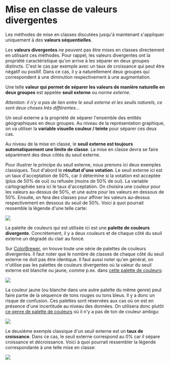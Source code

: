 # Mise en classe de valeurs divergentes

Les méthodes de mise en classes discutées jusqu'à maintenant s'appliquer uniquement à des **valeurs séquentielles**.

Les **valeurs divergentes** ne peuvent pas être mises en classes directement en utilisant ces méthodes. Pour rappel, les valeurs divergentes ont la propriété caractéristique qu'on arrive à les séparer en deux groupes distincts. C'est le cas par exemple avec un taux de croissance qui peut être négatif ou positif. Dans ce cas, il y a naturellement deux groupes qui correspondent à une diminution respectivement à une augmentation.

Une telle **valeur qui permet de séparer les valeurs de manière naturelle en deux groupes** est appelée **seuil externe** ou *norme externe*.

*Attention: il n'y a pas de lien entre le seuil externe et les seuils naturels, ce sont deux choses très différentes...*

Un seuil externe a la propriété de séparer l'ensemble des entités géographiques en deux groupes. Au niveau de la représentation graphique, on va utiliser la **variable visuelle couleur / teinte** pour séparer ces deux cas.

Au niveau de la mise en classe, le **seuil externe est toujours automatiquement une limite de classe**. La mise en classe devra se faire séparément des deux côtés du seuil externe.

Pour illustrer le principe du seuil externe, nous prenons ici deux exemples classiques. Tout d'abord le **résultat d'une votation**. Le seuil externe ici est un taux d'acceptation de 50%, car il détermine si la votation est acceptée (plus de 50% de oui) ou refusée (moins de 50% de oui). La variable cartographiée sera ici le taux d'acceptation. On choisira une couleur pour les valeurs au-dessus de 50%, et une autre pour les valeurs en dessous de 50%. Ensuite, on fera des classes pour affiner les valeurs au-dessus respectivement en dessous du seuil de 50%. Voici à quoi pourrait ressemble la légende d'une telle carte:

<img src="assets/exemple-votation.png" style="max-width: 400px;" />

La palette de couleurs qui est utilisée ici est une **palette de couleurs divergente**. Concrètement, il y a deux couleurs et de chaque côté du seuil externe un dégradé du clair au foncé.

Sur [ColorBrewer](https://colorbrewer2.org/#type=diverging), on trouve toute une série de palettes de couleurs divergentes. Il faut noter que le nombre de classes de chaque côté du seuil externe ne doit pas être identique. Il faut aussi noter qu'en général, on n'utilise pas les palettes de couleurs divergentes où la valeur du seuil externe est blanche ou jaune, comme p.ex. dans [cette palette de couleurs](https://colorbrewer2.org/#type=diverging&scheme=Spectral&n=9):

![](assets/diverging-middle-class.png)

La couleur jaune (ou blanche dans une autre palette du même genre) peut faire partie de la séquence de tons rouges ou tons bleus. Il y a donc un risque de confusion. Ces palettes sont réservées aux cas où on est en présence d'une incertitude au niveau des données. On utilisera donc plutôt [ce genre de palette de couleurs](https://colorbrewer2.org/#type=diverging&scheme=Spectral&n=8) où il n'y a pas de ton de couleur ambigu:

![](assets/diverging-even.png)

Le deuxième exemple classique d'un seuil externe est un **taux de croissance**. Dans ce cas, le seuil externe correspond au 0% car il sépare croissance et décroissance. Voici à quoi pourrait ressembler la légende correspondante à une telle mise en classe:

<img src="assets/taux-croissance.png" style="max-width: 450px;" />
